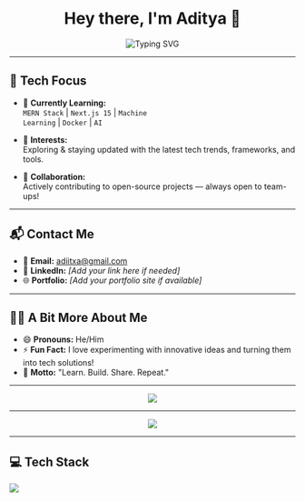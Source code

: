 <h1 align="center">Hey there, I'm Aditya 👋</h1>

<p align="center">
  <img src="https://readme-typing-svg.herokuapp.com?font=Fira+Code&size=22&pause=1000&color=00F7FF&center=true&vCenter=true&width=435&lines=Full+Stack+Web+Developer;MERN+%7C+Next.js+%7C+AI+Enthusiast;Open+Source+Contributor;Lifelong+Learner+%F0%9F%8C%9F" alt="Typing SVG" />
</p>

---

## 🚀 Tech Focus

- 🌱 <b>Currently Learning:</b>  
  <code>MERN Stack</code> | <code>Next.js 15</code> | <code>Machine Learning</code> | <code>Docker</code> | <code>AI</code>

- 🧠 <b>Interests:</b>  
  Exploring & staying updated with the latest tech trends, frameworks, and tools.

- 🤝 <b>Collaboration:</b>  
  Actively contributing to open-source projects — always open to team-ups!

---

## 📬 Contact Me

- 📧 <b>Email:</b> <a href="mailto:adiitxa@gmail.com">adiitxa@gmail.com</a>  
- 💼 <b>LinkedIn:</b> *[Add your link here if needed]*  
- 🌐 <b>Portfolio:</b> *[Add your portfolio site if available]*

---

## 🙋‍♂️ A Bit More About Me

- 😄 <b>Pronouns:</b> He/Him  
- ⚡ <b>Fun Fact:</b> I love experimenting with innovative ideas and turning them into tech solutions!  
- 🧩 <b>Motto:</b> "Learn. Build. Share. Repeat."

---

<p align="center">
  <img src="https://skillicons.dev/icons?i=js,ts,react,nextjs,nodejs,express,mongodb,docker,python,git,github,vscode" />
</p>

---

<p align="center">
  <img src="https://github-readme-stats.vercel.app/api?username=adiitxa&show_icons=true&theme=radical" />
</p>

---
## 💻 Tech Stack

<p align="left">
  <img src="https://skillicons.dev/icons?i=c,cpp,java,python,html,css,js,ts,react,nextjs,nodejs,express,ejs,nodemon,jwt,socketio,vite,redux,npm,jquery,bootstrap,tailwind,reactrouter,reacthookform,mongodb,mysql,matplotlib,numpy,pandas,php,git,github,vscode,arduino,docker,postman,vercel,render" />
</p>
